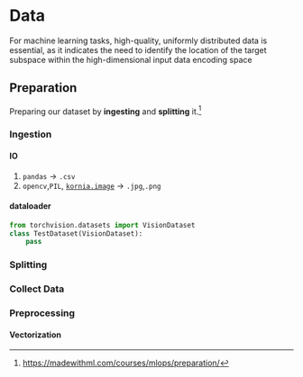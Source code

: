 # Data

For machine learning tasks, high-quality, uniformly distributed data is essential, as it indicates the need to identify the location of the target subspace within the high-dimensional input data encoding space

## Preparation

Preparing our dataset by __ingesting__ and __splitting__ it.[^1]

### Ingestion

#### IO

1. `pandas` -> `.csv`
2. `opencv`,`PIL`, [`kornia.image`](https://kornia.readthedocs.io/en/stable/image.html) -> `.jpg`,`.png`

#### dataloader

```python
from torchvision.datasets import VisionDataset
class TestDataset(VisionDataset):
	pass


```
### Splitting

### Collect Data

### Preprocessing

#### Vectorization

[^1]: https://madewithml.com/courses/mlops/preparation/
